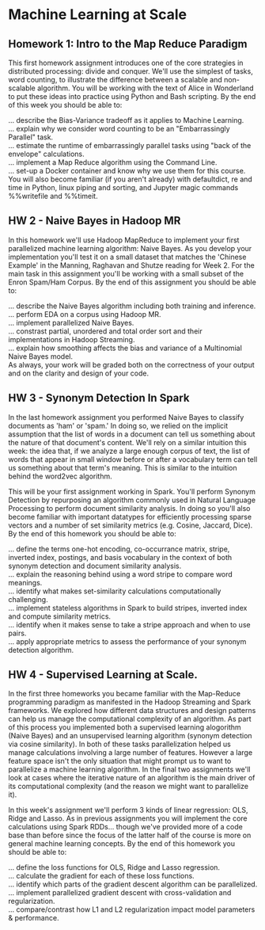 # Machine Learning at Scale  

## Homework 1: Intro to the Map Reduce Paradigm
This first homework assignment introduces one of the core strategies in distributed processing: divide and conquer. We'll use the simplest of tasks, word counting, to illustrate the difference between a scalable and non-scalable algorithm. You will be working with the text of Alice in Wonderland to put these ideas into practice using Python and Bash scripting. By the end of this week you should be able to:

... describe the Bias-Variance tradeoff as it applies to Machine Learning.  
... explain why we consider word counting to be an "Embarrassingly Parallel" task.  
... estimate the runtime of embarrassingly parallel tasks using "back of the envelope" calculations.  
... implement a Map Reduce algorithm using the Command Line.  
... set-up a Docker container and know why we use them for this course.  
You will also become familiar (if you aren't already) with defaultdict, re and time in Python, linux piping and sorting, and Jupyter magic commands %%writefile and %%timeit.  

## HW 2 - Naive Bayes in Hadoop MR
In this homework we'll use Hadoop MapReduce to implement your first parallelized machine learning algorithm: Naive Bayes. As you develop your implementation you'll test it on a small dataset that matches the 'Chinese Example' in the Manning, Raghavan and Shutze reading for Week 2. For the main task in this assignment you'll be working with a small subset of the Enron Spam/Ham Corpus. By the end of this assignment you should be able to:

... describe the Naive Bayes algorithm including both training and inference.  
... perform EDA on a corpus using Hadoop MR.  
... implement parallelized Naive Bayes.  
... constrast partial, unordered and total order sort and their implementations in Hadoop Streaming.  
... explain how smoothing affects the bias and variance of a Multinomial Naive Bayes model.  
As always, your work will be graded both on the correctness of your output and on the clarity and design of your code.  

## HW 3 - Synonym Detection In Spark
In the last homework assignment you performed Naive Bayes to classify documents as 'ham' or 'spam.' In doing so, we relied on the implicit assumption that the list of words in a document can tell us something about the nature of that document's content. We'll rely on a similar intuition this week: the idea that, if we analyze a large enough corpus of text, the list of words that appear in small window before or after a vocabulary term can tell us something about that term's meaning. This is similar to the intuition behind the word2vec algorithm.

This will be your first assignment working in Spark. You'll perform Synonym Detection by repurposing an algorithm commonly used in Natural Language Processing to perform document similarity analysis. In doing so you'll also become familiar with important datatypes for efficiently processing sparse vectors and a number of set similarity metrics (e.g. Cosine, Jaccard, Dice). By the end of this homework you should be able to:

... define the terms one-hot encoding, co-occurrance matrix, stripe, inverted index, postings, and basis vocabulary in the context of both synonym detection and document similarity analysis.  
... explain the reasoning behind using a word stripe to compare word meanings.  
... identify what makes set-similarity calculations computationally challenging.  
... implement stateless algorithms in Spark to build stripes, inverted index and compute similarity metrics.  
... identify when it makes sense to take a stripe approach and when to use pairs.  
... apply appropriate metrics to assess the performance of your synonym detection algorithm.  

## HW 4 - Supervised Learning at Scale.

In the first three homeworks you became familiar with the Map-Reduce programming paradigm as manifested in the Hadoop Streaming and Spark frameworks. We explored how different data structures and design patterns can help us manage the computational complexity of an algorithm. As part of this process you implemented both a supervised learning alogorithm (Naive Bayes) and an unsupervised learning algorithm (synonym detection via cosine similarity). In both of these tasks parallelization helped us manage calculations involving a large number of features. However a large feature space isn't the only situation that might prompt us to want to parallelize a machine learning algorithm. In the final two assignments we'll look at cases where the iterative nature of an algorithm is the main driver of its computational complexity (and the reason we might want to parallelize it).

In this week's assignment we'll perform 3 kinds of linear regression: OLS, Ridge and Lasso. As in previous assignments you will implement the core calculations using Spark RDDs... though we've provided more of a code base than before since the focus of the latter half of the course is more on general machine learning concepts. By the end of this homework you should be able to:

... define the loss functions for OLS, Ridge and Lasso regression.  
... calculate the gradient for each of these loss functions.  
... identify which parts of the gradient descent algorithm can be parallelized.  
... implement parallelized gradient descent with cross-validation and regularization.  
... compare/contrast how L1 and L2 regularization impact model parameters & performance.  
